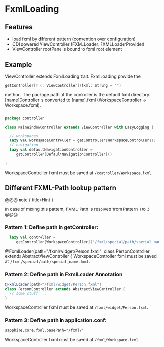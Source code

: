 # FxmlLoading

## Features

- load fxml by different pattern (convention over configuration)
- CDI powered ViewController (FXMLLoader, FXMLLoaderProvider)
- ViewController rootPane is bound to fxml root element

## Example

ViewController extends FxmlLoading trait.
FxmlLoading provide the
```scala
getController[T <: ViewController](fxml: String = "")
```
method. The package path of the controller is the default fxml directory.
[name]Controller is converted to [name].fxml (WorkspaceController -> Workspace.fxml).


```scala

package controller

class MainWindowController extends ViewController with LazyLogging {

  // workspaces
  lazy val workspaceController = getController[WorkspaceController]()
  // navigation
  lazy val defaultNavigationController = 
     getController[DefaultNavigationController]()
  
}

```

WorkspaceController fxml must be saved at ```/controller/Workspace.fxml```.


## Different FXML-Path lookup pattern

@@@ note { title=Hint }

In case of mixing this pattern, FXML-Path is resolved from Pattern 1 to 3
@@@

### Pattern 1: Define path in getController:

```scala
  lazy val controller = 
     getController[WorkspaceController]("/fxml/special/path/special_name.fxml")
```
@FxmlLoader(path="/fxml/widget/Person.fxml")
class PersonController extends AbstractViewController {
WorkspaceController fxml must be saved at ```/fxml/special/path/special_name.fxml```.

### Pattern 2: Define path in FxmlLoader Annotation:

```scala
@FxmlLoader(path="/fxml/widget/Person.fxml")
class PersonController extends AbstractViewController {
  // some stuff ...
}
```
WorkspaceController fxml must be saved at ```/fxml/widget/Person.fxml```.


### Pattern 3: Define path in application.conf:

```
sapphire.core.fxml.basePath="/fxml/" 
```

WorkspaceController fxml must be saved at ```/fxml/Workspace.fxml```.





